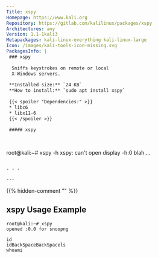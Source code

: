 ```yaml
---
Title: xspy
Homepage: https://www.kali.org
Repository: https://gitlab.com/kalilinux/packages/xspy
Architectures: any
Version: 1.1-1kali3
Metapackages: kali-linux-everything kali-linux-large 
Icon: /images/kali-tools-icon-missing.svg
PackagesInfo: |
 ### xspy
 
  Sniffs keystrokes on remote or local
  X-Windows servers.
 
 **Installed size:** `24 KB`  
 **How to install:** `sudo apt install xspy`  
 
 {{< spoiler "Dependencies:" >}}
 * libc6 
 * libx11-6
 {{< /spoiler >}}
 
 ##### xspy
 
 
 ```
 root@kali:~# xspy -h
 xspy: can't open display -h:0
 blah.... 
 ```
 
 - - -
 
---
```

{{% hidden-comment "<!--Do not edit anything above this line-->" %}}

## xspy Usage Example

```
root@kali:~# xspy
opened :0.0 for snoopng

id
idBackSpaceBackSpacels
whoami
```
